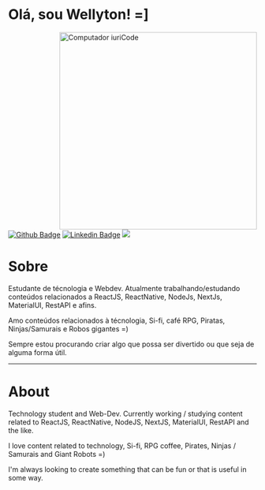 ﻿# Olá, sou Wellyton! =]

  
<a href="mailto:wellytonsdj@gmail.com" alt="Gmail">
<img src="https://raw.githubusercontent.com/MicaelliMedeiros/micaellimedeiros/master/image/computer-illustration.png" min-width="400px" max-width="400px" width="400px" align="right" alt="Computador iuriCode">


[![Github Badge](https://img.shields.io/badge/-Github-000?style=flat-square&logo=Github&logoColor=white&link=https://github.com/WellytonSdj)](https://github.com/wellytonsdj)
[![Linkedin Badge](https://img.shields.io/badge/-LinkedIn-blue?style=flat-square&logo=Linkedin&logoColor=white&link=https://www.linkedin.com/in/WellytonSdj/)](https://www.linkedin.com/in/wellytonsdj/)
 <a href="https://www.instagram.com/wellsj.jpg" alt="Instagram">
  <img src="https://img.shields.io/badge/-Instagram-DF0174?style=flat-square&labelColor=DF0174&logo=instagram&logoColor=white&link=https://www.instagram.com/wellsj.jpg"/>
</a>

<p>

<p align="left">
<h1>Sobre</h1>
Estudante de técnologia e Webdev. 
Atualmente trabalhando/estudando conteúdos relacionados a ReactJS, ReactNative, NodeJs, NextJs, MaterialUI, RestAPI e afins.

Amo conteúdos relacionados à técnologia, Si-fi, café RPG, Piratas, Ninjas/Samurais e Robos gigantes =)

Sempre estou procurando criar algo que possa ser divertido ou que seja de alguma forma útil.

---
<h1>About</h1>

Technology student and Web-Dev.
Currently working / studying content related to ReactJS, ReactNative, NodeJS, NextJS, MaterialUI, RestAPI and the like.

I love content related to technology, Si-fi, RPG coffee, Pirates, Ninjas / Samurais and Giant Robots =)

I'm always looking to create something that can be fun or that is useful in some way.
</p>

</p>

